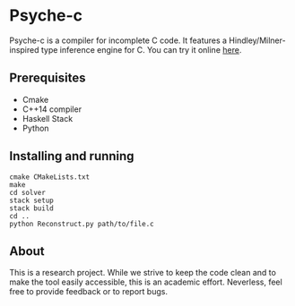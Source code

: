 # Psyche-c

Psyche-c is a compiler for incomplete C code. It features a Hindley/Milner-inspired type inference engine for C. You can try it online [here](http://cuda.dcc.ufmg.br/psyche-c/).

## Prerequisites

* Cmake
* C++14 compiler
* Haskell Stack
* Python

## Installing and running

    cmake CMakeLists.txt  
    make  
    cd solver  
    stack setup  
    stack build  
    cd ..  
    python Reconstruct.py path/to/file.c

## About

This is a research project. While we strive to keep the code clean and to make the tool easily accessible, this is an academic effort. Neverless, feel free to provide feedback or to report bugs.
